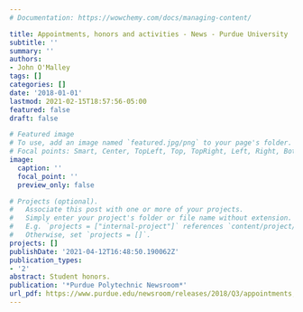 ```yaml
---
# Documentation: https://wowchemy.com/docs/managing-content/

title: Appointments, honors and activities - News - Purdue University
subtitle: ''
summary: ''
authors:
- John O'Malley
tags: []
categories: []
date: '2018-01-01'
lastmod: 2021-02-15T18:57:56-05:00
featured: false
draft: false

# Featured image
# To use, add an image named `featured.jpg/png` to your page's folder.
# Focal points: Smart, Center, TopLeft, Top, TopRight, Left, Right, BottomLeft, Bottom, BottomRight.
image:
  caption: ''
  focal_point: ''
  preview_only: false

# Projects (optional).
#   Associate this post with one or more of your projects.
#   Simply enter your project's folder or file name without extension.
#   E.g. `projects = ["internal-project"]` references `content/project/deep-learning/index.md`.
#   Otherwise, set `projects = []`.
projects: []
publishDate: '2021-04-12T16:48:50.190062Z'
publication_types:
- '2'
abstract: Student honors.
publication: '*Purdue Polytechnic Newsroom*'
url_pdf: https://www.purdue.edu/newsroom/releases/2018/Q3/appointments,-honors-and-activities3.html
---
```

